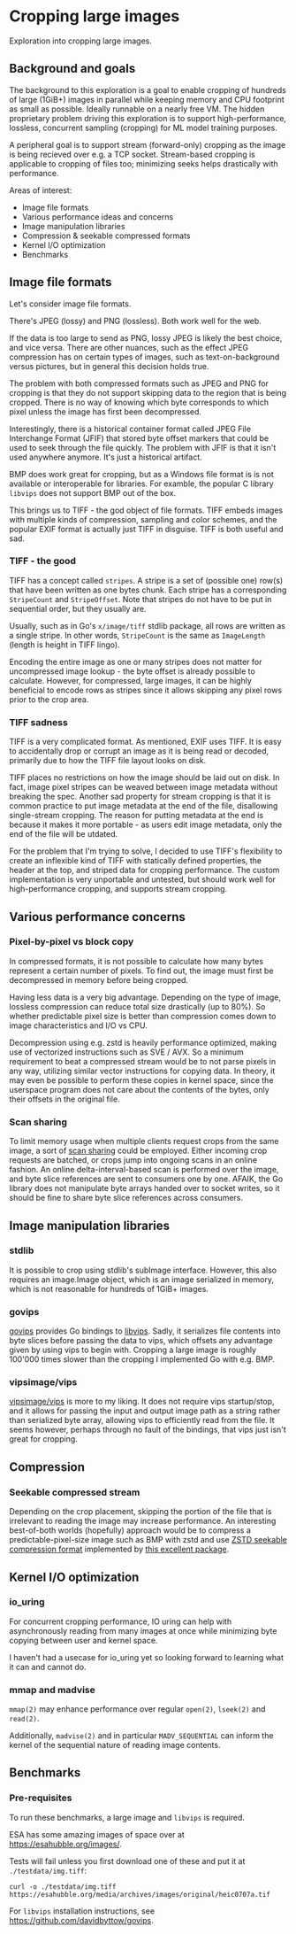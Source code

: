 # Cropping large images

Exploration into cropping large images.

## Background and goals

The background to this exploration is a goal to enable cropping of hundreds of large (1GiB+) images in parallel while keeping memory and CPU footprint as small as possible. Ideally runnable on a nearly free VM. The hidden proprietary problem driving this exploration is to support high-performance, lossless, concurrent sampling (cropping) for ML model training purposes.

A peripheral goal is to support stream (forward-only) cropping as the image is being recieved over e.g. a TCP socket. Stream-based cropping is applicable to cropping of files too; minimizing seeks helps drastically with performance.

Areas of interest:

* Image file formats
* Various performance ideas and concerns 
* Image manipulation libraries
* Compression & seekable compressed formats
* Kernel I/O optimization
* Benchmarks

## Image file formats

Let's consider image file formats.

There's JPEG (lossy) and PNG (lossless). Both work well for the web. 

If the data is too large to send as PNG, lossy JPEG is likely the best choice, and vice versa. There are other nuances, such as the effect JPEG compression has on certain types of images, such as text-on-background versus pictures, but in general this decision holds true.

The problem with both compressed formats such as JPEG and PNG for cropping is that they do not support skipping data to the region that is being cropped. There is no way of knowing which byte corresponds to which pixel unless the image has first been decompressed. 

Interestingly, there is a historical container format called JPEG File Interchange Format (JFIF) that stored byte offset markers that could be used to seek through the file quickly. The problem with JFIF is that it isn't used anywhere anymore. It's just a historical artifact. 

BMP does work great for cropping, but as a Windows file format is is not available or interoperable for libraries. For examble, the popular C library `libvips` does not support BMP out of the box.

This brings us to TIFF - the god object of file formats. TIFF embeds images with multiple kinds of compression, sampling and color schemes, and the popular EXIF format is actually just TIFF in disguise. TIFF is both useful and sad.

### TIFF - the good

TIFF has a concept called `stripes`. A stripe is a set of (possible one) row(s) that have been written as one bytes chunk. Each stripe has a corresponding `StripeCount` and `StripeOffset`. Note that stripes do not have to be put in sequential order, but they usually are.

Usually, such as in Go's `x/image/tiff` stdlib package, all rows are written as a single stripe. In other words, `StripeCount` is the same as `ImageLength` (length is height in TIFF lingo).

Encoding the entire image as one or many stripes does not matter for uncompressed image lookup - the byte offset is already possible to calculate. However, for compressed, large images, it can be highly beneficial to encode rows as stripes since it allows skipping any pixel rows prior to the crop area.

### TIFF sadness

TIFF is a very complicated format. As mentioned, EXIF uses TIFF. It is easy to accidentally drop or corrupt an image as it is being read or decoded, primarily due to how the TIFF file layout looks on disk.

TIFF places no restrictions on how the image should be laid out on disk. In fact, image pixel stripes can be weaved between image metadata without breaking the spec. Another sad property for stream cropping is that it is common practice to put image metadata at the end of the file, disallowing single-stream cropping. The reason for putting metadata at the end is because it makes it more portable - as users edit image metadata, only the end of the file will be utdated.

For the problem that I'm trying to solve, I decided to use TIFF's flexibility to create an inflexible kind of TIFF with statically defined properties, the header at the top, and striped data for cropping performance. The custom implementation is very unportable and untested, but should work well for high-performance cropping, and supports stream cropping.

## Various performance concerns

### Pixel-by-pixel vs block copy

In compressed formats, it is not possible to calculate how many bytes represent a certain number of pixels. To find out, the image must first be decompressed in memory before being cropped.

Having less data is a very big advantage. Depending on the type of image, lossless compression can reduce total size drastically (up to 80%). So whether predictable pixel size is better than compression comes down to image characteristics and I/O vs CPU.

Decompression using e.g. zstd is heavily performance optimized, making use of vectorized instructions such as SVE / AVX. So a minimum requirement to beat a compressed stream would be to not parse pixels in any way, utilizing similar vector instructions for copying data. In theory, it may even be possible to perform these copies in kernel space, since the userspace program does not care about the contents of the bytes, only their offsets in the original file.

### Scan sharing

To limit memory usage when multiple clients request crops from the same image, a sort of [scan sharing](https://www.ibm.com/docs/en/db2/11.1?topic=methods-scan-sharing) could be employed. Either incoming crop requests are batched, or crops jump into ongoing scans in an online fashion. An online delta-interval-based scan is performed over the image, and byte slice references are sent to consumers one by one. AFAIK, the Go library does not manipulate byte arrays handed over to socket writes, so it should be fine to share byte slice references across consumers.

## Image manipulation libraries

### stdlib

It is possible to crop using stdlib's subImage interface. However, this also requires an image.Image object, which is an image serialized in memory, which is not reasonable for hundreds of 1GiB+ images.

### govips

[govips](https://github.com/davidbyttow/govips) provides Go bindings to [libvips](https://github.com/libvips/libvips). Sadly, it serializes file contents into byte slices before passing the data to vips, which offsets any advantage given by using vips to begin with. Cropping a large image is roughly 100'000 times slower than the cropping I implemented Go with e.g. BMP.

### vipsimage/vips

[vipsimage/vips](https://github.com/vipsimage/vips) is more to my liking. It does not require vips startup/stop, and it allows for passing the input and output image path as a string rather than serialized byte array, allowing vips to efficiently read from the file. It seems however, perhaps through no fault of the bindings, that vips just isn't great for cropping.

## Compression

### Seekable compressed stream

Depending on the crop placement, skipping the portion of the file that is irrelevant to reading the image may increase performance. An interesting best-of-both worlds (hopefully) approach would be to compress a predictable-pixel-size image such as BMP with zstd and use [ZSTD seekable compression format](https://github.com/facebook/zstd/blob/dev/contrib/seekable_format/zstd_seekable_compression_format.md) implemented by [this excellent package](https://github.com/SaveTheRbtz/zstd-seekable-format-go).

## Kernel I/O optimization

### io_uring

For concurrent cropping performance, IO uring can help with asynchronously reading from many images at once while minimizing byte copying between user and kernel space.

I haven't had a usecase for io_uring yet so looking forward to learning what it can and cannot do.

### mmap and madvise

`mmap(2)` may enhance performance over regular `open(2)`, `lseek(2)` and `read(2)`.

Additionally, `madvise(2)` and in particular `MADV_SEQUENTIAL` can inform the kernel of the sequential nature of reading image contents.

## Benchmarks

### Pre-requisites

To run these benchmarks, a large image and `libvips` is required.

ESA has some amazing images of space over at <https://esahubble.org/images/>.

Tests will fail unless you first download one of these and put it at `./testdata/img.tiff`:

```shell
curl -o ./testdata/img.tiff https://esahubble.org/media/archives/images/original/heic0707a.tif
```

For `libvips` installation instructions, see <https://github.com/davidbyttow/govips>.
